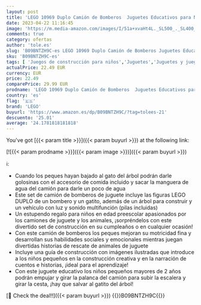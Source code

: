```yaml
---
layout: post
title: 'LEGO 10969 Duplo Camión de Bomberos  Juguetes Educativos para Niños de 2 Años  Vehículo con Luz y Sonido  Set con Figura de Gatito'
date: 2023-04-22 11:16:45
image: 'https://m.media-amazon.com/images/I/51a+xvaHt4L._SL500_._SL400_.jpg'
comments: true
category: ofertas
author: 'tole.es'
slug: 'B09BNTZH9C-es LEGO 10969 Duplo Camión de Bomberos Juguetes Educativos...'
sku: 'B09BNTZH9C-es'
tags: [ 'Juegos de construcción para niños','Juguetes','Juguetes y juegos','Sets de construcción','lego','🇪🇸', ]
actualPrice: 22.49 EUR
currency: EUR
price: 22.49
comparePrice: 29.99 EUR
prodname: 'LEGO 10969 Duplo Camión de Bomberos  Juguetes Educativos para Niños de 2 Años  Vehículo con Luz y Sonido  Set con Figura de Gatito'
country: 'es'
flag: '🇪🇸'
brand: 'LEGO'
buyurl: 'https://www.amazon.es/dp/B09BNTZH9C/?tag=tolees-21'
descuento: '25.01'
average: '24.1781818181818'
---
```


You've got [{{< param title >}}]({{< param buyurl >}}) at the following link:

[![{{< param prodname >}}]({{< param image >}})]({{< param buyurl >}})

ℹ️:

- Cuando los peques hayan bajado al gato del árbol podrán darle golosinas con el accesorio de comida incluido y sacar la manguera de agua del camión para darle un poco de agua
- Este set de camión de bomberos de juguete incluye las figuras LEGO DUPLO de un bombero y un gatito, además de un árbol para construir y un vehículo con luz y sonido multifunción (pilas incluidas)
- Un estupendo regalo para niños en edad preescolar apasionados por los camiones de juguete y los animales, ¡sorpréndelos con este divertido set de construcción en su cumpleaños o en cualquier ocasión!
- Con este camión de bomberos los peques mejoran su motricidad fina y desarrollan sus habilidades sociales y emocionales mientras juegan divertidas historias de rescate de animales de juguete
- Incluye una guía de construcción con imágenes ilustradas que introduce a los niños pequeños en la construcción creativa y en la narración de cuentos e historias, ¡ideal para el aprendizaje!
- Con este juguete educativo los niños pequeños mayores de 2 años podrán empujar y girar la palanca del camión para subir la escalera y girar la cesta, ¡hay que salvar al gatito del árbol!

[🛒 Check the deal!!]({{< param buyurl >}})
{{<world>}}B09BNTZH9C{{</world>}}
